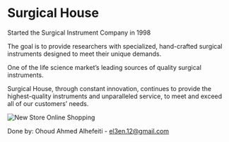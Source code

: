 # Surgical House
Started the Surgical Instrument Company in 1998

The goal is to provide researchers with specialized, hand-crafted surgical instruments designed to meet their unique demands. 

One of the life science market’s leading sources of quality surgical instruments. 

Surgical House, through constant innovation, continues to provide the highest-quality instruments and unparalleled service, to meet and exceed all of our customers’ needs.

![New Store Online Shopping](https://user-images.githubusercontent.com/36378728/225945093-f93a3030-3a07-44c2-bc54-f955fb10ff3c.jpg)

Done by: Ohoud Ahmed Alhefeiti - el3en.12@gmail.com
